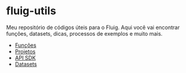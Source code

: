 # fluig-utils

Meu repositório de códigos úteis para o Fluig. Aqui você vai encontrar funções, datasets, dicas, processos de exemplos e muito mais.

- [Funções](funcoes/README.md)
- [Projetos](projetos/README.md)
- [API SDK](api-sdk/README.md)
- [Datasets](https://github.com/sergiomachadosilva/fluig-datasets)
